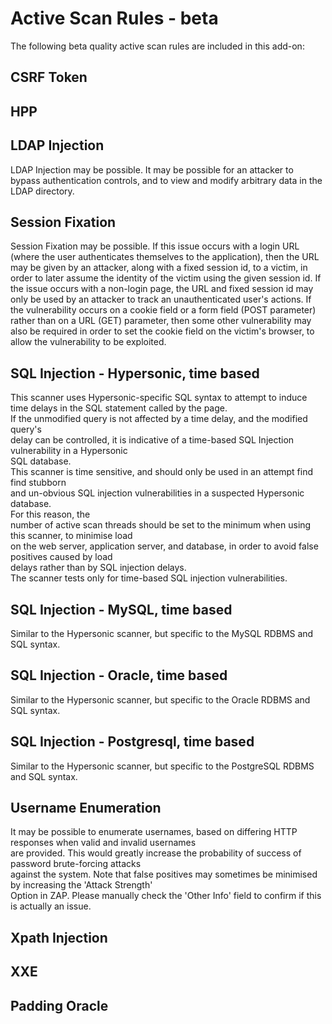 # Active Scan Rules - beta #
The following beta quality active scan rules are included in this add-on:
## CSRF Token ##
## HPP ##
## LDAP Injection ##
LDAP Injection may be possible. It may be possible for an attacker to bypass authentication controls,
and to view and modify arbitrary data in the LDAP directory.
## Session Fixation ##
Session Fixation may be possible. If this issue occurs with a login URL (where the user authenticates
themselves to the application), then the URL may be given by an attacker, along with a fixed session
id, to a victim, in order to later assume the identity of the victim using the given session id. If the
issue occurs with a non-login page, the URL and fixed session id may only be used by an attacker to track
an unauthenticated user's actions. If the vulnerability occurs on a cookie field or a form field (POST
parameter) rather than on a URL (GET) parameter, then some other vulnerability may also be required in
order to set the cookie field on the victim's browser, to allow the vulnerability to be exploited.
## SQL Injection - Hypersonic, time based ##
This scanner uses Hypersonic-specific SQL syntax to attempt to induce time delays in the SQL statement
called by the page.<br>If the unmodified query is not affected by a time delay, and the modified query's<br>
delay can be controlled, it is indicative of a time-based SQL Injection vulnerability in a Hypersonic<br>
SQL database. <br>This scanner is time sensitive, and should only be used in an attempt find find stubborn<br>
and un-obvious SQL injection vulnerabilities in a suspected Hypersonic database. <br>For this reason, the<br>
number of active scan threads should be set to the minimum when using this scanner, to minimise load<br>
on the web server, application server, and database, in order to avoid false positives caused by load<br>
delays rather than by SQL injection delays. <br>The scanner tests only for time-based SQL injection vulnerabilities.<br>
<h2>SQL Injection - MySQL, time based</h2>
Similar to the Hypersonic scanner, but specific to the MySQL RDBMS and SQL syntax.<br>
<h2>SQL Injection - Oracle, time based</h2>
Similar to the Hypersonic scanner, but specific to the Oracle RDBMS and SQL syntax.<br>
<h2>SQL Injection - Postgresql, time based</h2>
Similar to the Hypersonic scanner, but specific to the PostgreSQL RDBMS and SQL syntax.<br>
<h2>Username Enumeration</h2>
It may be possible to enumerate usernames, based on differing HTTP responses when valid and invalid usernames<br>
are provided. This would greatly increase the probability of success of password brute-forcing attacks<br>
against the system. Note that false positives may sometimes be minimised by increasing the 'Attack Strength'<br>
Option in ZAP. Please manually check the 'Other Info' field to confirm if this is actually an issue.<br>
<h2>Xpath Injection</h2>
<h2>XXE</h2>
<h2>Padding Oracle</h2>